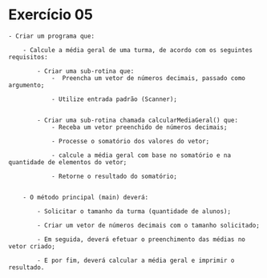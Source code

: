 # Exercício 05

    - Criar um programa que:

        - Calcule a média geral de uma turma, de acordo com os seguintes requisitos:

            - Criar uma sub-rotina que:
                -  Preencha um vetor de números decimais, passado como argumento;
                
                - Utilize entrada padrão (Scanner);


            - Criar uma sub-rotina chamada calcularMediaGeral() que:
                - Receba um vetor preenchido de números decimais;

                - Processe o somatório dos valores do vetor;
                
                - calcule a média geral com base no somatório e na quantidade de elementos do vetor;

                - Retorne o resultado do somatório;


        - O método principal (main) deverá: 
            
            - Solicitar o tamanho da turma (quantidade de alunos);

            - Criar um vetor de números decimais com o tamanho solicitado;

            - Em seguida, deverá efetuar o preenchimento das médias no vetor criado;

            - E por fim, deverá calcular a média geral e imprimir o resultado.
